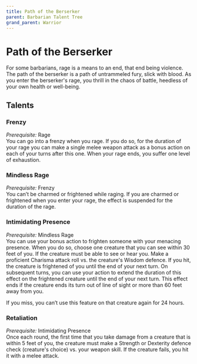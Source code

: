 ```yaml
---
title: Path of the Berserker
parent: Barbarian Talent Tree
grand_parent: Warrior
---
```


# Path of the Berserker
For some barbarians, rage is a means to an end, that end being violence. The path of the berserker is a path of untrammeled fury, slick with blood. As you enter the berserker's rage, you thrill in the chaos of battle, heedless of your own health or well-being.

## Talents

### Frenzy
*Prerequisite:* Rage<br>
You can go into a frenzy when you rage. If you do so, for the duration of your rage you can make a single melee weapon attack as a bonus action on each of your turns after this one. When your rage ends, you suffer one level of exhaustion.

### Mindless Rage
*Prerequisite:* Frenzy<br>
You can’t be charmed or frightened while raging. If you are charmed or frightened when you enter your rage, the effect is suspended for the duration of the rage.

### Intimidating Presence
*Prerequisite:* Mindless Rage<br>
You can use your bonus action to frighten someone with your menacing presence. When you do so, choose one creature that you can see within 30 feet of you. If the creature must be able to see or hear you. Make a proficient Charisma attack roll vs. the creature's Wisdom defence. If you hit, the creature is frightened of you until the end of your next turn. On subsequent turns, you can use your action to extend the duration of this effect on the frightened creature until the end of your next turn. This effect ends if the creature ends its turn out of line of sight or more than 60 feet away from you.

If you miss, you can’t use this feature on that creature again for 24 hours.

### Retaliation
*Prerequisite:* Intimidating Presence<br>
Once each round, the first time that you take damage from a creature that is within 5 feet of you, the creature must make a Strength or Dexterity defence check (creature's choice) vs. your weapon skill. If the creature fails, you hit it with a melee attack.
